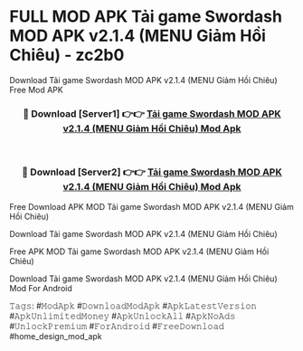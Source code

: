 # FULL MOD APK Tải game Swordash MOD APK v2.1.4 (MENU Giảm Hồi Chiêu) - zc2b0
Download Tải game Swordash MOD APK v2.1.4 (MENU Giảm Hồi Chiêu) Free Mod APK

<div align="center">
<h3>🔴 Download [Server1] 👉👉 <a href="https://apk-comot.site?title=Tải_game_Swordash_MOD_APK_v2.1.4_(MENU_Giảm_Hồi_Chiêu)">Tải game Swordash MOD APK v2.1.4 (MENU Giảm Hồi Chiêu) Mod Apk</a></h3><br>

<h3>🔴 Download [Server2] 👉👉 <a href="https://apk-comot.site?title=Tải_game_Swordash_MOD_APK_v2.1.4_(MENU_Giảm_Hồi_Chiêu)">Tải game Swordash MOD APK v2.1.4 (MENU Giảm Hồi Chiêu) Mod Apk</a></h3>
</div>


Free Download APK MOD Tải game Swordash MOD APK v2.1.4 (MENU Giảm Hồi Chiêu)

Download Tải game Swordash MOD APK v2.1.4 (MENU Giảm Hồi Chiêu) 

Free APK MOD Tải game Swordash MOD APK v2.1.4 (MENU Giảm Hồi Chiêu) 

Download Tải game Swordash MOD APK v2.1.4 (MENU Giảm Hồi Chiêu) Mod For Android

𝚃𝚊𝚐𝚜: #𝙼𝚘𝚍𝙰𝚙𝚔 #𝙳𝚘𝚠𝚗𝚕𝚘𝚊𝚍𝙼𝚘𝚍𝙰𝚙𝚔 #𝙰𝚙𝚔𝙻𝚊𝚝𝚎𝚜𝚝𝚅𝚎𝚛𝚜𝚒𝚘𝚗 #𝙰𝚙𝚔𝚄𝚗𝚕𝚒𝚖𝚒𝚝𝚎𝚍𝙼𝚘𝚗𝚎𝚢 #𝙰𝚙𝚔𝚄𝚗𝚕𝚘𝚌𝚔𝙰𝚕𝚕 #𝙰𝚙𝚔𝙽𝚘𝙰𝚍𝚜 #𝚄𝚗𝚕𝚘𝚌𝚔𝙿𝚛𝚎𝚖𝚒𝚞𝚖 #𝙵𝚘𝚛𝙰𝚗𝚍𝚛𝚘𝚒𝚍 #𝙵𝚛𝚎𝚎𝙳𝚘𝚠𝚗𝚕𝚘𝚊𝚍 #home_design_mod_apk